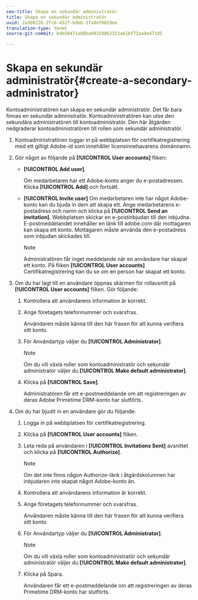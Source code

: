 ```yaml
---
seo-title: Skapa en sekundär administratör
title: Skapa en sekundär administratör
uuid: 2a360226-2fcb-432f-bdeb-3fa9ef0019ee
translation-type: tm+mt
source-git-commit: b4b50471ab0ba98329862322a61bf73aa9e471d5

---
```



# Skapa en sekundär administratör{#create-a-secondary-administrator}

Kontoadministratören kan skapa en sekundär administratör. Det får bara finnas en sekundär administratör. Kontoadministratören kan utse den sekundära administratören till kontoadministratör. Den här åtgärden nedgraderar kontoadministratören till rollen som sekundär administratör.

1. Kontoadministratören loggar in på webbplatsen för certifikatregistrering med ett giltigt Adobe-id som innehåller licensinnehavarens domännamn.
1. Gör något av följande på **[!UICONTROL User accounts]** fliken:

   * **[!UICONTROL Add user]**.

      Om medarbetaren har ett Adobe-konto anger du e-postadressen. Klicka **[!UICONTROL Add]** och fortsätt.

   * **[!UICONTROL Invite user]** Om medarbetaren inte har något Adobe-konto kan du bjuda in dem att skapa ett. Ange medarbetarens e-postadress och namn och klicka på **[!UICONTROL Send an invitation]**. Webbplatsen skickar en e-postinbjudan till den inbjudna. E-postmeddelandet innehåller en länk till adobe.com där mottagaren kan skapa ett konto. Mottagaren måste använda den e-postadress som inbjudan skickades till.

      >[!NOTE]
      >
      >Administratören får inget meddelande när en användare har skapat ett konto. På fliken **[!UICONTROL User accounts]** Certifikatregistrering kan du se om en person har skapat ett konto.

1. Om du har lagt till en användare öppnas skärmen för rollavsnitt på **[!UICONTROL User accounts]** fliken. Gör följande:

   1. Kontrollera att användarens information är korrekt.
   1. Ange företagets telefonnummer och svarsfras.

      Användaren måste känna till den här frasen för att kunna verifiera sitt konto.
   1. För Användartyp väljer du **[!UICONTROL Administrator]**.

      >[!NOTE]
      >
      >Om du vill växla roller som kontoadministratör och sekundär administratör väljer du **[!UICONTROL Make default administrator]**.

   1. Klicka på **[!UICONTROL Save]**.

      Administratören får ett e-postmeddelande om att registreringen av deras Adobe Primetime DRM-konto har slutförts.

1. Om du har bjudit in en användare gör du följande:

   1. Logga in på webbplatsen för certifikatregistrering.
   1. Klicka på **[!UICONTROL User accounts]** fliken.
   1. Leta reda på användaren i **[!UICONTROL Invitations Sent]** avsnittet och klicka på **[!UICONTROL Authorize]**.

      >[!NOTE]
      >
      >Om det inte finns någon Authorize-länk i åtgärdskolumnen har inbjudaren inte skapat något Adobe-konto än.

   1. Kontrollera att användarens information är korrekt.
   1. Ange företagets telefonnummer och svarsfras.

      Användaren måste känna till den här frasen för att kunna verifiera sitt konto.
   1. För Användartyp väljer du **[!UICONTROL Administrator]**.

      >[!NOTE]
      >
      >Om du vill växla roller som kontoadministratör och sekundär administratör väljer du **[!UICONTROL Make default administrator]**.

   1. Klicka på Spara.

      Användaren får ett e-postmeddelande om att registreringen av deras Primetime DRM-konto har slutförts.

